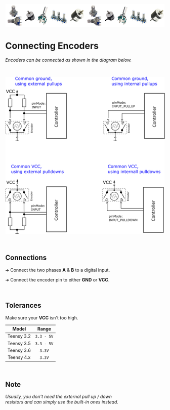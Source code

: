 
[![Banner]][Overview]

# Connecting Encoders

*Encoders can be connected as shown in the diagram below.*

<br>

<div align = center>

<img
    width = 600
    title = 'Encoder Connection Examples'
    src = '../Resources/Image/Connections.png'
/>

</div>

<br>

## Connections

➜ Connect the two phases **A** & **B** to a digital input.

➜ Connect the encoder pin to either **GND** or **VCC**.

<br>

## Tolerances

Make sure your **VCC** isn't too high.

| Model | Range 
|:-----:|:-----:
| Teensy 3.2 | `3.3 - 5V`
| Teensy 3.5 | `3.3 - 5V`
| Teensy 3.6 | `3.3V`
| Teensy 4.x | `3.3V`

<br>

## Note

*Usually, you don't need the external pull up / down* <br>
*resistors and can simply use the built-in ones instead.*



<!----------------------------------------------------------------------------->

[Overview]: Overview.md
[Banner]: ../Resources/Image/Banner.png
